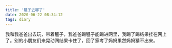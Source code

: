 ```yaml
---
title: '毽子去哪了'
date: 2020-06-22 08:34:12
tags: diary
---
```

我和我爸爸出去玩，带着毽子，我爸爸踢毽子能踢进网里，我踢了踢结果挂在网上了。别的小朋友们来晃动网结果卡住了，回了家考了妈妈果然妈妈猜不出来。
